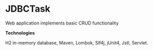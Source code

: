 # JDBCTask

Web application implements basic CRUD functionality

**Technologies**

H2 in-memory database, Maven, Lombok, Slf4j, jUnit4, Jstl, Servlet.
